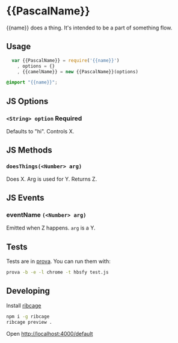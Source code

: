 # {{PascalName}}

{{name}} does a thing. It's intended to be a part of something flow.

## Usage
```js
  var {{PascalName}} = require('{{name}}')
    , options = {}
    , {{camelName}} = new {{PascalName}}(options)
```

```css
@import "{{name}}";
```

## JS Options
### `<String> option` **Required**
Defaults to "hi". Controls X.

## JS Methods
### `doesThings(<Number> arg)`
Does X. Arg is used for Y. Returns Z.

## JS Events
### eventName `(<Number> arg)`
Emitted when Z happens. `arg` is a Y.

## Tests
Tests are in [prova](https://github.com/azer/prova). You can run them with:

```bash
prova -b -e -l chrome -t hbsfy test.js
```

## Developing
Install [ribcage](https://github.com/Techwraith/ribcage)

```sh
npm i -g ribcage
ribcage preview .
```

Open [http://localhost:4000/default](http://localhost:4000/default)

